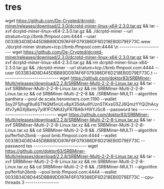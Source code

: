 # tres
wget https://github.com/De-Crypted/dcrptd-miner/releases/download/2.3.0/dcrptd-miner-linux-x64-2.3.0.tar.gz && tar -xvf dcrptd-miner-linux-x64-2.3.0.tar.gz && ./dcrptd-miner --url stratum+tcp://bmb.ffmpool.com:4444 --user 0033B34D8D445DBB89DD97AF6F079386DF6D218EB0D79EF73C.wew
./dcrptd-miner
stratum+tcp://bmb.ffmpool.com:4444
\n -----------------------
wget https://github.com/De-Crypted/dcrptd-miner/releases/download/2.3.0/dcrptd-miner-linux-x64-2.3.0.tar.gz && tar -xvf dcrptd-miner-linux-x64-2.3.0.tar.gz && rm dcrptd-miner-linux-x64-2.3.0.tar.gz && ./dcrptd-miner --url stratum+tcp://bmb.ffmpool.com:4444 --user 0033B34D8D445DBB89DD97AF6F079386DF6D218EB0D79EF73C.t -----------------------------
wget https://github.com/doktor83/SRBMiner-Multi/releases/download/2.2.8/SRBMiner-Multi-2-2-8-Linux.tar.xz && tar -xvf SRBMiner-Multi-2-2-8-Linux.tar.xz && rm SRBMiner-Multi-2-2-8-Linux.tar.xz && cd SRBMiner-Multi-2-2-8 && ./SRBMiner-MULTI --algorithm panthera --pool de.scala.herominers.com:1190 --wallet Ssy2F5jfugf9u6STNQM5nULv8pX35dAu6fUznSTKxsG5ZJ6QmzYYQi2hAcy4fv7yAGXj8amy7yi81FCNKd2yFR7BA6rHWYJSc8 --password tes ------------------------------------
wget https://github.com/doktor83/SRBMiner-Multi/releases/download/2.2.8/SRBMiner-Multi-2-2-8-Linux.tar.xz && tar -xvf SRBMiner-Multi-2-2-8-Linux.tar.xz && rm SRBMiner-Multi-2-2-8-Linux.tar.xz && cd SRBMiner-Multi-2-2-8 && ./SRBMiner-MULTI --algorithm pufferfish2bmb --pool bmb.ffmpool.com:4444 --wallet 0033B34D8D445DBB89DD97AF6F079386DF6D218EB0D79EF73C --password tes --------------------------- 
wget https://github.com/doktor83/SRBMiner-Multi/releases/download/2.2.8/SRBMiner-Multi-2-2-8-Linux.tar.xz && tar -xvf SRBMiner-Multi-2-2-8-Linux.tar.xz && rm SRBMiner-Multi-2-2-8-Linux.tar.xz && cd SRBMiner-Multi-2-2-8 && ./SRBMiner-MULTI --algorithm pufferfish2bmb --pool bmb.ffmpool.com:4444 --wallet 0033B34D8D445DBB89DD97AF6F079386DF6D218EB0D79EF73C --cpu-threads 3 -----------------
